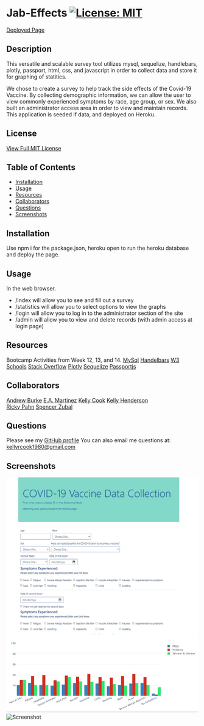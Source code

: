 # Jab-Effects [![License: MIT](https://img.shields.io/badge/License-MIT-yellow.svg)](https://opensource.org/licenses/MIT)  

[Deployed Page](https://jab-effects.herokuapp.com/)

  ## Description
   This versatile and scalable survey tool utilizes mysql, sequelize, handlebars, plotly, passport, html, css, and javascript in order to collect data and store it for graphing of statitics.   
   
   We chose to create a survey to help track the side effects of the Covid-19 Vaccine. By collecting demographic information, we can allow the user to view commonly experienced symptoms by race, age group, or sex. We also built an administrator access area in order to view and maintain records. This application is seeded if data, and deployed on Heroku.

  ## License
   [View Full MIT License](https://opensource.org/licenses/MIT)

  ## Table of Contents

  * [Installation](#installation)
  * [Usage](#usage)
  * [Resources](#resources)
  * [Collaborators](#collaborators)
  * [Questions](#questions)
  * [Screenshots](#screenshots)
  
  ## Installation
   Use npm i for the package.json, heroku open to run the heroku database and deploy the page. 

  ## Usage

   In the web browser. 
   - /index will allow you to see and fill out a survey 
   - /statistics will allow you to select options to view the graphs
   - /login will allow you to log in to the administrator section of the site
   - /admin will allow you to view and delete records (with admin access at login page)

   ## Resources
   Bootcamp Activities from Week 12, 13, and 14.
   [MySql](https://dev.mysql.com/)
   [Handelbars](https://handlebarsjs.com/)
   [W3 Schools](https://www.w3schools.com/)
   [Stack Overflow](https://stackoverflow.com/) 
   [Plotly](https://plotly.com/javascript/)
   [Sequelize](https://sequelize.org/v5/)
   [Passportjs](http://www.passportjs.org/)

  ## Collaborators
  [Andrew Burke](https://github.com/AndrewBurke87)
  [E.A. Martinez](https://github.com/E-Martinez77)
  [Kelly Cook](https://github.com/krcook1980)
  [Kelly Henderson](https://github.com/khendersonPC)  
  [Ricky Pahn](https://github.com/basedricky)
  [Spencer Zubal](https://github.com/szubal311)

  ## Questions
   Please see my [GitHub profile](https://github.com/krcook1980)
   You can also email me questions at: kellyrcook1980@gmail.com

   ## Screenshots

  ![Screenshot](https://github.com/krcook1980/Jabs/blob/main/public/assets/scr1.JPG?raw=true)
   ![Screenshot](https://github.com/krcook1980/Jabs/blob/main/public/assets/scr2.JPG?raw=true)
  ![Screenshot](https://github.com/krcook1980/Jabs/blob/main/public/assets/src3.JPGg?raw=true)


